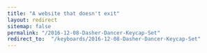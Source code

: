 ```yaml
---
title: "A website that doesn't exit"
layout: redirect
sitemap: false
permalink: "/2016-12-08-Dasher-Dancer-Keycap-Set"
redirect_to:  "/keyboards/2016-12-08-Dasher-Dancer-Keycap-Set"
---
```

